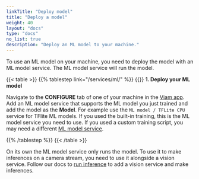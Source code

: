 ```yaml
---
linkTitle: "Deploy model"
title: "Deploy a model"
weight: 40
layout: "docs"
type: "docs"
no_list: true
description: "Deploy an ML model to your machine."
---
```


<!-- TODO: instructions for adding a model from the registry -->

To use an ML model on your machine, you need to deploy the model with an ML model service.
The ML model service will run the model.

{{< table >}}
{{% tablestep link="/services/ml/" %}}
{{<imgproc src="/registry/upload-module.svg" class="fill alignleft" style="width: 150px" declaredimensions=true alt="Train models">}}
**1. Deploy your ML model**

Navigate to the **CONFIGURE** tab of one of your machine in the [Viam app](https://app.viam.com).
Add an ML model service that supports the ML model you just trained and add the model as the **Model**.
For example use the `ML model / TFLite CPU` service for TFlite ML models.
If you used the built-in training, this is the ML model service you need to use.
If you used a custom training script, you may need a different [ML model service](/services/ml/).

{{% /tablestep %}}
{{< /table >}}

On its own the ML model service only runs the model.
To use it to make inferences on a camera stream, you need to use it alongside a vision service.
Follow our docs to [run inference](/data-ai/run-inference/) to add a vision service and make inferences.
